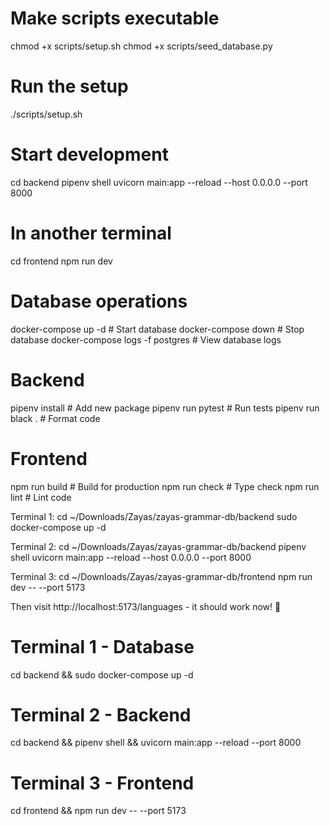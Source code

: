 # Make scripts executable
chmod +x scripts/setup.sh
chmod +x scripts/seed_database.py

# Run the setup
./scripts/setup.sh

# Start development
cd backend
pipenv shell
uvicorn main:app --reload --host 0.0.0.0 --port 8000

# In another terminal
cd frontend
npm run dev


# Database operations
docker-compose up -d              # Start database
docker-compose down              # Stop database
docker-compose logs -f postgres  # View database logs

# Backend
pipenv install <package>         # Add new package
pipenv run pytest               # Run tests
pipenv run black .              # Format code

# Frontend
npm run build                   # Build for production
npm run check                   # Type check
npm run lint                    # Lint code




Terminal 1:
cd ~/Downloads/Zayas/zayas-grammar-db/backend
sudo docker-compose up -d

Terminal 2:
cd ~/Downloads/Zayas/zayas-grammar-db/backend
pipenv shell
uvicorn main:app --reload --host 0.0.0.0 --port 8000

Terminal 3:
cd ~/Downloads/Zayas/zayas-grammar-db/frontend
npm run dev -- --port 5173

Then visit http://localhost:5173/languages - it should work now! 🎉


# Terminal 1 - Database
cd backend && sudo docker-compose up -d

# Terminal 2 - Backend  
cd backend && pipenv shell && uvicorn main:app --reload --port 8000

# Terminal 3 - Frontend
cd frontend && npm run dev -- --port 5173